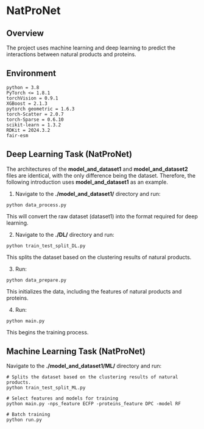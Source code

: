 # NatProNet

## Overview

The project uses machine learning and deep learning to predict the interactions between natural products and proteins.

## Environment

```shell
python = 3.8
PyTorch <= 1.8.1
torchVision = 0.9.1
XGBoost = 2.1.3
pytorch geometric = 1.6.3
torch-Scatter = 2.0.7
torch-Sparse = 0.6.10
scikit-learn = 1.3.2
RDKit = 2024.3.2
fair-esm
```

## Deep Learning Task (NatProNet)

The architectures of the **model_and_dataset1** and **model_and_dataset2** files are identical, with the only difference being the dataset. Therefore, the following introduction uses **model_and_dataset1** as an example.

1. Navigate to the **./model_and_dataset1/** directory and run:

```shell
python data_process.py
```

This will convert the raw dataset (dataset1) into the format required for deep learning.

2. Navigate to the **./DL/** directory and run:

```shell
python train_test_split_DL.py
```

This splits the dataset based on the clustering results of natural products.

3. Run:

```shell
python data_prepare.py
```

This initializes the data, including the features of natural products and proteins.

4. Run:

```shell
python main.py
```

This begins the training process.

## Machine Learning Task (NatProNet)

Navigate to the **./model_and_dataset1/ML/** directory and run:

```shell
# Splits the dataset based on the clustering results of natural products.
python train_test_split_ML.py

# Select features and models for training
python main.py -nps_feature ECFP -proteins_feature DPC -model RF

# Batch training
python run.py
```



